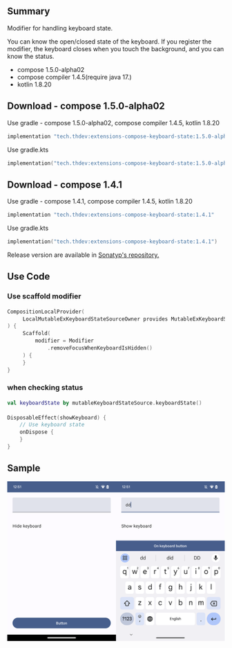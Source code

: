 ## Summary

Modifier for handling keyboard state.

You can know the open/closed state of the keyboard.
If you register the modifier, the keyboard closes when you touch the background, and you can know the status.

- compose 1.5.0-alpha02
- compose compiler 1.4.5(require java 17.)
- kotlin 1.8.20

## Download - compose 1.5.0-alpha02

Use gradle - compose 1.5.0-alpha02, compose compiler 1.4.5, kotlin 1.8.20

```groovy
implementation "tech.thdev:extensions-compose-keyboard-state:1.5.0-alpha02"
```

Use gradle.kts

```kotlin
implementation("tech.thdev:extensions-compose-keyboard-state:1.5.0-alpha02")
```

## Download - compose 1.4.1

Use gradle - compose 1.4.1, compose compiler 1.4.5, kotlin 1.8.20

```groovy
implementation "tech.thdev:extensions-compose-keyboard-state:1.4.1"
```

Use gradle.kts

```kotlin
implementation("tech.thdev:extensions-compose-keyboard-state:1.4.1")
```

Release version are available in [Sonatyp's repository.](https://search.maven.org/search?q=tech.thdev)

## Use Code

### Use scaffold modifier

```kotlin
CompositionLocalProvider(
     LocalMutableExKeyboardStateSourceOwner provides MutableExKeyboardStateSource()
) {
     Scaffold(
         modifier = Modifier
             .removeFocusWhenKeyboardIsHidden()
     ) {
     }
}
```
 
### when checking status

```kotlin
val keyboardState by mutableKeyboardStateSource.keyboardState()

DisposableEffect(showKeyboard) {
    // Use keyboard state
    onDispose {
    }
}
```

## Sample

![image](images/sample.png)
